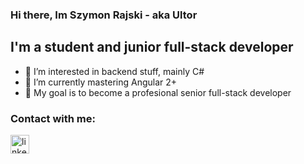 ### Hi there, Im Szymon Rajski - aka Ultor

## I'm a student and junior full-stack developer
- 👀 I’m interested in backend stuff, mainly C#
- 🌱 I’m currently mastering Angular 2+
- 🥅 My goal is to become a profesional senior full-stack developer

### Contact with me:
[<img align="left" alt="linkedin" width="30px" src="https://www.svgrepo.com/show/57068/linkedin.svg" />][linkedin]

[linkedin]: https://www.linkedin.com/in/szymon-rajski-73177a21a/

